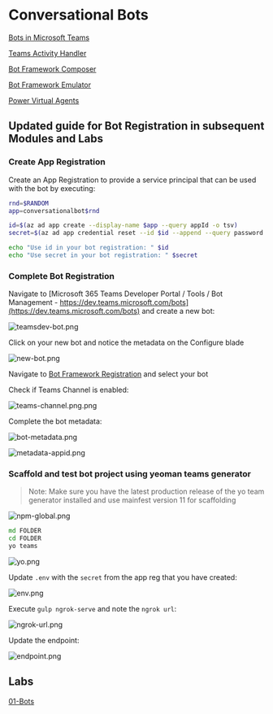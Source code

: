 # Conversational Bots

[Bots in Microsoft Teams](https://docs.microsoft.com/en-us/microsoftteams/platform/bots/what-are-bots)

[Teams Activity Handler](https://docs.microsoft.com/en-us/microsoftteams/platform/bots/bot-basics?tabs=csharp)

[Bot Framework Composer](https://docs.microsoft.com/en-us/composer/introduction)

[Bot Framework Emulator](https://github.com/Microsoft/BotFramework-Emulator/releases)

[Power Virtual Agents](https://docs.microsoft.com/en-us/power-virtual-agents/fundamentals-what-is-power-virtual-agents)

## Updated guide for Bot Registration in subsequent Modules and Labs

### Create App Registration

Create an App Registration to provide a service principal that can be used with the bot by executing:

```bash
rnd=$RANDOM
app=conversationalbot$rnd

id=$(az ad app create --display-name $app --query appId -o tsv)
secret=$(az ad app credential reset --id $id --append --query password -o tsv)

echo "Use id in your bot registration: " $id
echo "Use secret in your bot registration: " $secret
```

### Complete Bot Registration

Navigate to [Microsoft 365 Teams Developer Portal / Tools / Bot Management - https://dev.teams.microsoft.com/bots](https://dev.teams.microsoft.com/bots) and create a new bot:

![teamsdev-bot.png](_images/teamsdev-bot.png)

Click on your new bot and notice the metadata on the Configure blade

![new-bot.png](_images/new-bot.png)

Navigate to [Bot Framework Registration](https://dev.botframework.com/bots) and select your bot

Check if Teams Channel is enabled:

![teams-channel.png.png](_images/teams-channel.png)

Complete the bot metadata:

![bot-metadata.png](_images/bot-metadata.png)

![metadata-appid.png](_images/metadata-appid.png)

### Scaffold and test bot project using yeoman teams generator

>Note: Make sure you have the latest production release of the yo team generator installed and use mainfest version 11 for scaffolding

![npm-global.png](_images/npm-global.png)

```cmd
md FOLDER
cd FOLDER
yo teams
```

![yo.png](_images/yo.png)

Update `.env` with the `secret` from the app reg that you have created:

![env.png](_images/env.png)

Execute `gulp ngrok-serve` and note the `ngrok url`:

![ngrok-url.png](_images/ngrok-url.png)

Update the endpoint:

![endpoint.png](_images/endpoint.png)

## Labs

[01-Bots](../../../Labs/4-Develop%20apps%20for%20Microsoft%20Teams%2F04-Create%20interactive%20conversational%20bots%2F/)
